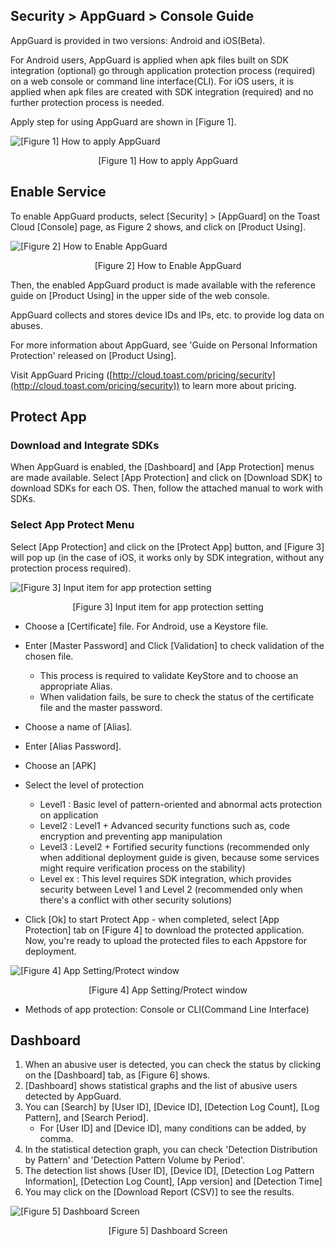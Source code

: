## Security > AppGuard > Console Guide

AppGuard is provided in two versions: Android and iOS(Beta).

For Android users, AppGuard is applied when apk files built on SDK integration (optional) go through application protection process (required) on a web console or command line interface(CLI).
For iOS users, it is applied when apk files are created with SDK integration (required) and no further protection process is needed.

Apply step for using AppGuard are shown in [Figure 1].

![[Figure 1] How to apply AppGuard](http://static.toastoven.net/prod_appguard/figure1.png)
<center>[Figure 1] How to apply AppGuard</center>

## Enable Service

To enable AppGuard products, select [Security] > [AppGuard] on the Toast Cloud [Console] page, as Figure 2 shows, and click on [Product Using].

![[Figure 2] How to Enable AppGuard](http://static.toastoven.net/prod_appguard/figure2_new.png)
<center>[Figure 2] How to Enable AppGuard</center>

Then, the enabled AppGuard product is made available with the reference guide on [Product Using] in the upper side of the web console.

AppGuard collects and stores device IDs and IPs, etc. to provide log data on abuses.

For more information about AppGuard, see 'Guide on Personal Information Protection' released on [Product Using].

Visit AppGuard Pricing ([http://cloud.toast.com/pricing/security](http://cloud.toast.com/pricing/security)) to learn more about pricing.

## Protect App

### Download and Integrate SDKs

When AppGuard is enabled, the [Dashboard] and [App Protection] menus are made available. Select [App Protection] and click on [Download SDK] to download SDKs for each OS. Then, follow the attached manual to work with SDKs.

### Select App Protect Menu

Select [App Protection] and click on the [Protect App] button, and [Figure 3] will pop up (in the case of iOS, it works only by SDK integration, without any protection process required).

![[Figure 3] Input item for app protection setting](http://static.toastoven.net/prod_appguard/figure4.png)
<center>[Figure 3] Input item for app protection setting</center>

* Choose a [Certificate] file. For Android, use a Keystore file.
* Enter [Master Password] and Click [Validation] to check validation of the chosen file.
	* This process is required to validate KeyStore and to choose an appropriate Alias.
	* When validation fails, be sure to check the status of the certificate file and the master password.
* Choose a name of [Alias].
* Enter [Alias Password].
* Choose an [APK]
* Select the level of protection
	- Level1 : Basic level of pattern-oriented and abnormal acts protection on application
	- Level2 : Level1 + Advanced security functions such as, code encryption and preventing app manipulation
	- Level3 : Level2 + Fortified security functions (recommended only when additional deployment guide is given, because some services might require verification process on the stability)
	- Level ex : This level requires SDK integration, which provides security between Level 1 and Level 2 (recommended only when there's a conflict with other security solutions)

* Click [Ok] to start Protect App
	\- when completed, select [App Protection] tab on [Figure 4] to download the protected application. Now, you're ready to upload the protected files to each Appstore for deployment.

![[Figure 4] App Setting/Protect window](http://static.toastoven.net/prod_appguard/figure5.png)
<center>[Figure 4] App Setting/Protect window</center>

*	Methods of app protection: Console or CLI(Command Line Interface)

## Dashboard

1. When an abusive user is detected, you can check the status by clicking on the [Dashboard] tab, as [Figure 6] shows.
2. [Dashboard] shows statistical graphs and the list of abusive users detected by AppGuard.
3. You can [Search] by [User ID], [Device ID], [Detection Log Count], [Log Pattern], and [Search Period].
	* For [User ID] and [Device ID], many conditions can be added, by comma.
4. In the statistical detection graph, you can check 'Detection Distribution by Pattern' and 'Detection Pattern Volume by Period'.
5. The detection list shows [User ID], [Device ID], [Detection Log Pattern Information], [Detection Log Count], [App version] and [Detection Time]
6. You may click on the [Download Report (CSV)] to see the results.

![[Figure 5] Dashboard Screen](http://static.toastoven.net/prod_appguard/figure6.png)
<center>[Figure 5] Dashboard Screen</center>
